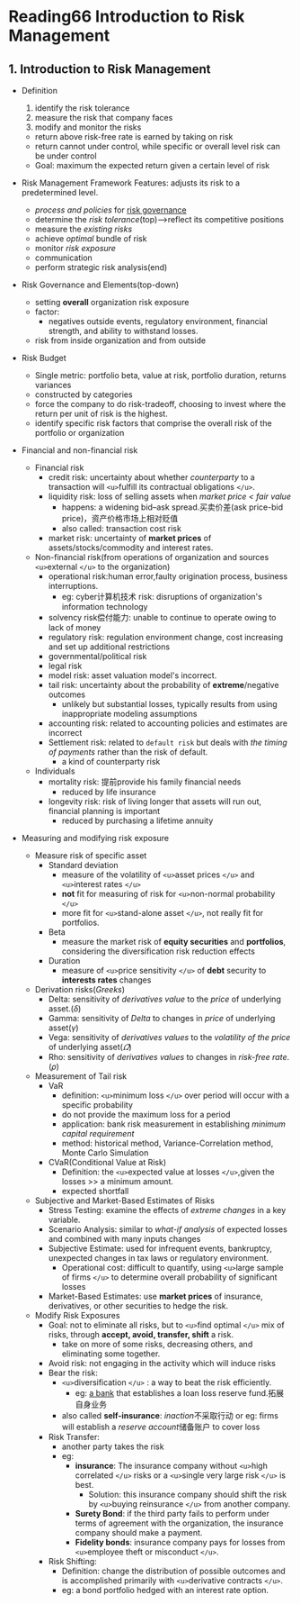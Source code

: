 # Reading66 Introduction to Risk Management

## 1. Introduction to Risk Management

- Definition

  1. identify the risk tolerance
  2. measure the risk that company faces
  3. modify and monitor the risks

  - return above risk-free rate is earned by taking on risk
  - return cannot under control, while specific or overall level risk can be under control
  - Goal: maximum the expected return given a certain level of risk
- Risk Management Framework Features: adjusts its risk to a predetermined level.
  - *process and policies* for <u>risk governance</u>
  - determine the *risk tolerance*(top)-->reflect its competitive positions
  - measure the *existing risks*
  - achieve *optimal* bundle of risk
  - monitor *risk exposure*
  - communication
  - perform strategic risk analysis(end)
- Risk Governance and Elements(top-down)
  - setting **overall** organization risk exposure
  - factor:
    - negatives outside events, regulatory environment, financial strength, and ability to withstand losses.
  - risk from inside organization and from outside
- Risk Budget
  - Single metric: portfolio beta, value at risk, portfolio duration, returns variances
  - constructed by categories
  - force the company to do risk-tradeoff, choosing to invest where the return per unit of risk is the highest.
  - identify specific risk factors that comprise the overall risk of the portfolio or organization
- Financial and non-financial risk
  - Financial risk
    - credit risk: uncertainty about whether *counterparty* to a transaction will `<u>`fulfill its contractual obligations `</u>`.
    - liquidity risk: loss of selling assets when *market price < fair value*
      - happens: a widening bid–ask spread.买卖价差(ask price-bid price)，资产价格市场上相对贬值
      - also called: transaction cost risk
    - market risk: uncertainty of **market prices** of assets/stocks/commodity and interest rates.
  - Non-financial risk(from operations of organization and sources `<u>`external `</u>` to the organization)
    - operational risk:human error,faulty origination process, business interruptions.
      - eg: cyber计算机技术 risk: disruptions of organization's information technology
    - solvency risk偿付能力: unable to continue to operate owing to lack of money
    - regulatory risk: regulation environment change, cost increasing and set up additional restrictions
    - governmental/political risk
    - legal risk
    - model risk: asset valuation model's incorrect.
    - tail risk: uncertainty about the probability of **extreme**/negative outcomes
      - unlikely but substantial losses, typically results from using inappropriate modeling assumptions
    - accounting risk: related to accounting policies and estimates are incorrect
    - Settlement risk: related to `default risk` but deals with *the timing of payments* rather than the risk of default.
      - a kind of counterparty risk
  - Individuals
    - mortality risk: 提前provide his family financial needs
      - reduced by life insurance
    - longevity risk: risk of living longer that assets will run out, financial planning is important
      - reduced by purchasing a lifetime annuity
- Measuring and modifying risk exposure
  - Measure risk of specific asset
    - Standard deviation
      - measure of the volatility of `<u>`asset prices `</u>` and `<u>`interest rates `</u>`
      - **not** fit for measuring of risk for `<u>`non-normal probability `</u>`
      - more fit for `<u>`stand-alone asset `</u>`, not really fit for portfolios.
    - Beta
      - measure the market risk of **equity securities** and **portfolios**, considering the diversification risk reduction effects
    - Duration
      - measure of `<u>`price sensitivity `</u>` of **debt** security to **interests rates** changes
  - Derivation risks($Greeks$)
    - Delta: sensitivity of *derivatives value* to the *price* of underlying asset.($\delta$)
    - Gamma: sensitivity of *Delta* to changes in *price* of underlying asset($\gamma$)
    - Vega: sensitivity of *derivatives values* to the *volatility of the price* of underlying asset($\varOmega$)
    - Rho: sensitivity of *derivatives values* to changes in *risk-free rate*.($\rho$)
  - Measurement of Tail risk
    - VaR
      - definition: `<u>`minimum loss `</u>` over period will occur with a specific probability
      - do not provide the maximum loss for a period
      - application: bank risk measurement in establishing *minimum capital requirement*
      - method: historical method, Variance-Correlation method, Monte Carlo Simulation
    - CVaR(Conditional Value at Risk)
      - Definition: the `<u>`expected value at losses `</u>`,given the losses >> a minimum amount.
      - expected shortfall
  - Subjective and Market-Based Estimates of Risks
    - Stress Testing: examine the effects of *extreme changes* in a key variable.
    - Scenario Analysis: similar to *what-if analysis* of expected losses and combined with many inputs changes
    - Subjective Estimate: used for infrequent events, bankruptcy, unexpected changes in tax laws or regulatory environment.
      - Operational cost: difficult to quantify, using `<u>`large sample of firms `</u>` to determine overall probability of significant losses
    - Market-Based Estimates: use **market prices** of insurance, derivatives, or other securities to hedge the risk.
  - Modify Risk Exposures
    - Goal: not to eliminate all risks, but to `<u>`find optimal `</u>` mix of risks, through **accept, avoid, transfer, shift** a risk.
      - take on more of some risks, decreasing others, and eliminating some together.
    - Avoid risk: not engaging in the activity which will induce risks
    - Bear the risk:
      - `<u>`diversification `</u>` : a way to beat the risk efficiently.
        - eg: <u>a bank</u> that establishes a loan loss reserve fund.拓展自身业务
      - also called **self-insurance**: *inaction*不采取行动 or eg: firms will establish a *reserve account*储备账户 to cover loss
    - Risk Transfer:
      - another party takes the risk
      - eg:
        - **insurance**: The insurance company without `<u>`high correlated `</u>` risks or a `<u>`single very large risk `</u>` is best.
          - Solution: this insurance company should shift the risk by `<u>`buying reinsurance `</u>` from another company.
        - **Surety Bond**: if the third party fails to perform under terms of agreement with the organization, the insurance company should make a payment.
        - **Fidelity bonds**: insurance company pays for losses from `<u>`employee theft or misconduct `</u>`.
    - Risk Shifting:
      - Definition: change the distribution of possible outcomes and is accomplished primarily with `<u>`derivative contracts `</u>`.
      - eg: a bond portfolio hedged with an interest rate option.
